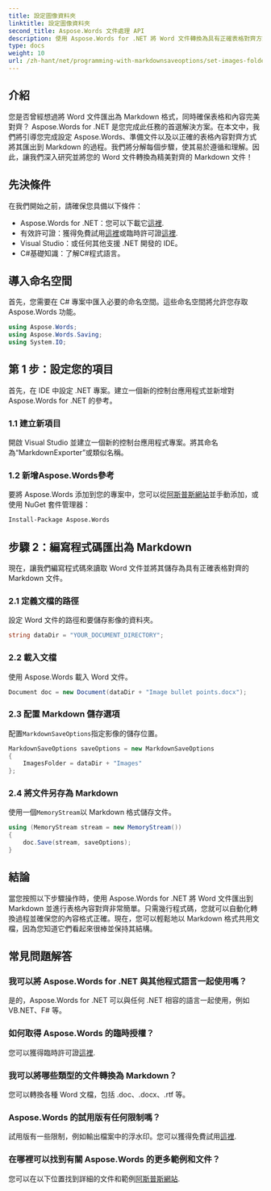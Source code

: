 ```yaml
---
title: 設定圖像資料夾
linktitle: 設定圖像資料夾
second_title: Aspose.Words 文件處理 API
description: 使用 Aspose.Words for .NET 將 Word 文件轉換為具有正確表格對齊方式的 Markdown。請遵循我們的詳細指南以獲得完美的結果。
type: docs
weight: 10
url: /zh-hant/net/programming-with-markdownsaveoptions/set-images-folder/
---
```

## 介紹

您是否曾經想過將 Word 文件匯出為 Markdown 格式，同時確保表格和內容完美對齊？ Aspose.Words for .NET 是您完成此任務的首選解決方案。在本文中，我們將引導您完成設定 Aspose.Words、準備文件以及以正確的表格內容對齊方式將其匯出到 Markdown 的過程。我們將分解每個步驟，使其易於遵循和理解。因此，讓我們深入研究並將您的 Word 文件轉換為精美對齊的 Markdown 文件！

## 先決條件

在我們開始之前，請確保您具備以下條件：

-  Aspose.Words for .NET：您可以下載它[這裡](https://releases.aspose.com/words/net/).
- 有效許可證：獲得免費試用[這裡](https://releases.aspose.com/)或臨時許可證[這裡](https://purchase.aspose.com/temporary-license/).
- Visual Studio：或任何其他支援 .NET 開發的 IDE。
- C#基礎知識：了解C#程式語言。

## 導入命名空間

首先，您需要在 C# 專案中匯入必要的命名空間。這些命名空間將允許您存取 Aspose.Words 功能。

```csharp
using Aspose.Words;
using Aspose.Words.Saving;
using System.IO;
```

## 第 1 步：設定您的項目

首先，在 IDE 中設定 .NET 專案。建立一個新的控制台應用程式並新增對 Aspose.Words for .NET 的參考。

### 1.1 建立新項目

開啟 Visual Studio 並建立一個新的控制台應用程式專案。將其命名為“MarkdownExporter”或類似名稱。

### 1.2 新增Aspose.Words參考

要將 Aspose.Words 添加到您的專案中，您可以從[阿斯普斯網站](https://releases.aspose.com/words/net/)並手動添加，或使用 NuGet 套件管理器：

```bash
Install-Package Aspose.Words
```

## 步驟 2：編寫程式碼匯出為 Markdown

現在，讓我們編寫程式碼來讀取 Word 文件並將其儲存為具有正確表格對齊的 Markdown 文件。

### 2.1 定義文檔的路徑

設定 Word 文件的路徑和要儲存影像的資料夾。

```csharp
string dataDir = "YOUR_DOCUMENT_DIRECTORY";
```

### 2.2 載入文檔

使用 Aspose.Words 載入 Word 文件。

```csharp
Document doc = new Document(dataDir + "Image bullet points.docx");
```

### 2.3 配置 Markdown 儲存選項

配置`MarkdownSaveOptions`指定影像的儲存位置。

```csharp
MarkdownSaveOptions saveOptions = new MarkdownSaveOptions
{
    ImagesFolder = dataDir + "Images"
};
```

### 2.4 將文件另存為 Markdown

使用一個`MemoryStream`以 Markdown 格式儲存文件。

```csharp
using (MemoryStream stream = new MemoryStream())
{
    doc.Save(stream, saveOptions);
}
```

## 結論

當您按照以下步驟操作時，使用 Aspose.Words for .NET 將 Word 文件匯出到 Markdown 並進行表格內容對齊非常簡單。只需幾行程式碼，您就可以自動化轉換過程並確保您的內容格式正確。現在，您可以輕鬆地以 Markdown 格式共用文檔，因為您知道它們看起來很棒並保持其結構。

## 常見問題解答

### 我可以將 Aspose.Words for .NET 與其他程式語言一起使用嗎？

是的，Aspose.Words for .NET 可以與任何 .NET 相容的語言一起使用，例如 VB.NET、F# 等。

### 如何取得 Aspose.Words 的臨時授權？

您可以獲得臨時許可證[這裡](https://purchase.aspose.com/temporary-license/).

### 我可以將哪些類型的文件轉換為 Markdown？

您可以轉換各種 Word 文檔，包括 .doc、.docx、.rtf 等。

### Aspose.Words 的試用版有任何限制嗎？

試用版有一些限制，例如輸出檔案中的浮水印。您可以獲得免費試用[這裡](https://releases.aspose.com/).

### 在哪裡可以找到有關 Aspose.Words 的更多範例和文件？

您可以在以下位置找到詳細的文件和範例[阿斯普斯網站](https://reference.aspose.com/words/net/).

